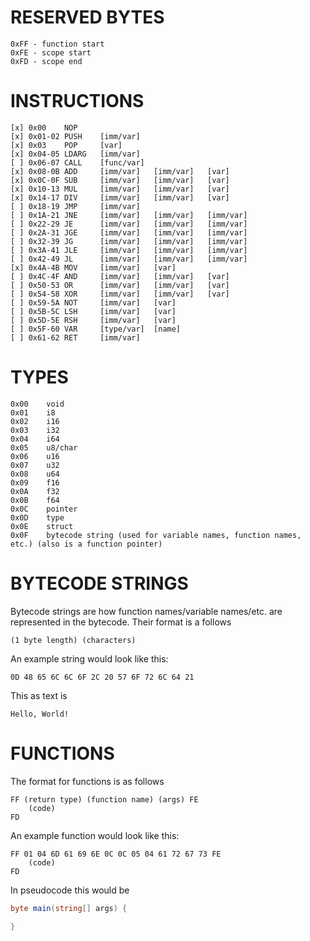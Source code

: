# RESERVED BYTES
```
0xFF - function start
0xFE - scope start
0xFD - scope end
```

# INSTRUCTIONS

```
[x] 0x00	NOP     
[x] 0x01-02	PUSH    [imm/var]
[x] 0x03	POP     [var]
[x] 0x04-05	LDARG   [imm/var]
[ ] 0x06-07	CALL    [func/var]
[x] 0x08-0B	ADD     [imm/var]   [imm/var]   [var]
[x] 0x0C-0F	SUB     [imm/var]   [imm/var]   [var]
[x] 0x10-13	MUL     [imm/var]   [imm/var]   [var]
[x] 0x14-17	DIV     [imm/var]   [imm/var]   [var]
[ ] 0x18-19	JMP     [imm/var]
[ ] 0x1A-21 JNE     [imm/var]   [imm/var]   [imm/var]
[ ] 0x22-29 JE      [imm/var]   [imm/var]   [imm/var]
[ ] 0x2A-31 JGE     [imm/var]   [imm/var]   [imm/var]
[ ] 0x32-39 JG      [imm/var]   [imm/var]   [imm/var]
[ ] 0x3A-41 JLE     [imm/var]   [imm/var]   [imm/var]
[ ] 0x42-49 JL      [imm/var]   [imm/var]   [imm/var]
[x] 0x4A-4B	MOV     [imm/var]   [var]
[ ] 0x4C-4F	AND     [imm/var]   [imm/var]   [var]
[ ] 0x50-53	OR      [imm/var]   [imm/var]   [var]
[ ] 0x54-58	XOR     [imm/var]   [imm/var]   [var]
[ ] 0x59-5A	NOT     [imm/var]   [var]
[ ] 0x5B-5C	LSH     [imm/var]   [var]
[ ] 0x5D-5E	RSH     [imm/var]   [var]
[ ] 0x5F-60	VAR     [type/var]  [name]
[ ] 0x61-62 RET     [imm/var]
```

# TYPES

```
0x00	void
0x01	i8
0x02	i16
0x03	i32
0x04	i64
0x05	u8/char
0x06	u16
0x07	u32
0x08	u64
0x09	f16
0x0A	f32
0x0B	f64
0x0C	pointer
0x0D	type
0x0E	struct
0x0F	bytecode string (used for variable names, function names, etc.) (also is a function pointer)
```

# BYTECODE STRINGS
Bytecode strings are how function names/variable names/etc. are represented in the bytecode.
Their format is a follows
```
(1 byte length) (characters)
```
An example string would look like this:
```
0D 48 65 6C 6C 6F 2C 20 57 6F 72 6C 64 21
```
This as text is
```
Hello, World!
```

# FUNCTIONS
The format for functions is as follows
```
FF (return type) (function name) (args) FE
    (code)
FD
```
An example function would look like this:
```
FF 01 04 6D 61 69 6E 0C 0C 05 04 61 72 67 73 FE
    (code)
FD
```
In pseudocode this would be
```cs
byte main(string[] args) {

}
```